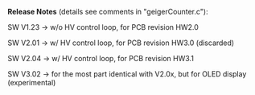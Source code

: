 **Release Notes** (details see comments in "geigerCounter.c"):


SW V1.23 -> w/o HV control loop, for PCB revision HW2.0 

SW V2.01 -> w/ HV control loop, for PCB revision HW3.0 (discarded)

SW V2.04 -> w/ HV control loop, for PCB revision HW3.1 

SW V3.02 -> for the most part identical with V2.0x, but for OLED display (experimental)
